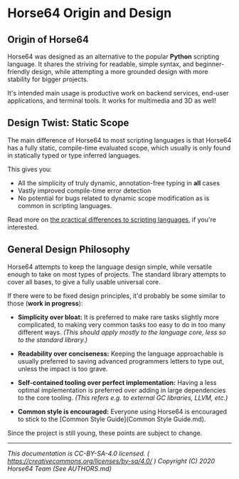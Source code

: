
# Horse64 Origin and Design

## Origin of Horse64

Horse64 was designed as an alternative to the popular **Python** scripting
language. It shares the striving for readable, simple syntax, and
beginner-friendly design, while attempting a more grounded design
with more stability for bigger projects.

It's intended main usage is productive work on backend services,
end-user applications, and terminal tools. It works for multimedia
and 3D as well!


## Design Twist: Static Scope

The main difference of Horse64 to most scripting languages is
that Horse64 has a fully static, compile-time evaluated scope, which
usually is only found in statically typed or type inferred languages.

This gives you:

- All the simplicity of truly dynamic, annotation-free typing in
  **all** cases
- Vastly improved compile-time error detection
- No potential for bugs related to dynamic scope modification as
  is common in scripting languages.

Read more on [the practical differences to scripting languages](
    Specifications/Horse64.md#overview
), if you're interested.


## General Design Philosophy

Horse64 attempts to keep the language design simple, while versatile
enough to take on most types of projects. The standard library
attempts to cover all bases, to give a fully usable universal core.

If there were to be fixed design principles, it'd probably be some
similar to those (**work in progress**):

- **Simplicity over bloat:**
  It is preferred to make rare tasks slightly more complicated,
  to making very common tasks too easy to do in too many different ways.
  *(This should apply mostly to the language core, less so to the
  standard library.)*

- **Readability over conciseness:**
  Keeping the language approachable is usually preferred to saving
  advanced programmers letters to type out, unless the impact is too grave.

- **Self-contained tooling over perfect implementation:**
  Having a less optimal implementation is preferred over adding in
  large dependencies to the core tooling.
  *(This refers e.g. to external GC libraries, LLVM, etc.)*

- **Common style is encouraged:**
  Everyone using Horse64 is encouraged to stick to the
  [Common Style Guide](Common Style Guide.md).

Since the project is still young, these points are subject to change.

---
*This documentation is CC-BY-SA-4.0 licensed.
( https://creativecommons.org/licenses/by-sa/4.0/ )
Copyright (C) 2020  Horse64 Team (See AUTHORS.md)*
